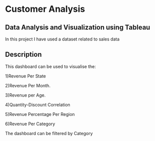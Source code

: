 
# Customer Analysis

## Data Analysis and Visualization using Tableau
In this project I have used a dataset related to sales data

## Description
This dashboard can be used to visualise the:

1)Revenue Per State

2)Revenue Per Month.

3)Revenue per Age.

4)Quantity-Discount Correlation

5)Revenue Percentage Per Region

6)Revenue Per Category

The dashboard can be filtered by Category
